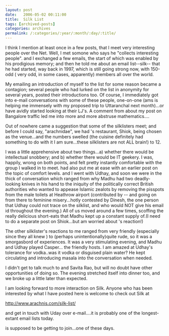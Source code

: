 ```yaml
---
layout: post
date:	2006-05-02 00:11:00
title:  Silk List
tags: [archived-posts]
categories: archives
permalink: /:categories/:year/:month/:day/:title/
---
```

I think I mention at least once in a few posts, that I meet very interesting people over the Net. Well, I met somone who says he "collects interesting people". <LJ user="udhay"> and I exchanged a few emails, the start of which was enabled by his prodigious memory; and then he told me about an email list--silk-- that he had started, way back in 1997, which is still going strong now, with 150-odd ( very odd, in some cases, apparently) members all over the world.

My emailing an introduction of myself to the list for some reason became a contagion; several people who had lurked on the list in anonymity for several years, posted their introductions too. Of course, I immediately got into e-mail conversations with some of these people, one-on-one (ams is helping me immensely with my proposed trip to Uttaranchal next month)...or have avidly started looking at their LJ's. A comment from <LJ user="jace"> about my post on Bangalore traffic led me into more and more abstruse mathematics....

Out of nowhere came a suggestion that some of the silklisters meet; and before I could say, "arachnidae", we had <LJ user="themadman">'s restaurant, Shiok, being chosen as the venue...and the numbers swelled (the cuisine definitely had something to do with it I am sure...these silklisters are not ALL brain!) to 12. 

I was a little apprehensive about two things...a) whether there would be intellectual snobbery; and b) whether there would be IT geekery. I was, happily, wrong on both points, and felt pretty instantly comfortable with the group I walked in to meet.  <LJ user="latelyontime"> had also put me at ease with an earlier post on the topic of comfort levels. <LJ user ="amoghavarsha"> and I went with Udhay, and soon we were in the thick of conversation which ranged from why Madhu had two deadly-looking knives in his hand to the iniquity of the politically correct British authorities who wanted to appease Islamic zealots by removing the pisspots from the male toilets at Heathrow airport (contributed by <LJ user="cybersurg">-- and going on from there to feminine misery...hotly contested by Dinesh, the one person that Udhay could not trace on the silklist, and who would NOT give his email id throughout the evening.) All of us moved around a few times, scoffing the really delicious short-eats that Madhu kept up a constant supply of.(I need to do a separate post on Shiok...but am worried about <LJ user="jace">'s reaction!)

 The other silklister's reactions to me ranged from very friendly (especially since they all knew <LJ user="shortindiangirl">) to (perhaps unintentionally)quite rude, so it was a smorgasbord of experiences. It was a very stimulating evening, and Madhu and Udhay played Casper... the friendly hosts. I am amazed at Udhay's tolerance for vodka..was it vodka or disguised plain water? He kept circulating and introducing masala into the conversation when needed.

I didn't get to talk much to <LJ user="jessyleen"> and Savita Rao, but will no doubt have other opportunities of doing so. The evening stretched itself into dinner too, and we broke up a little later than expected. 

I am looking forward to more interaction on Silk. Anyone who has been interested by what I have posted here is welcome to check out Silk at

http://www.arachnis.com/silk-list/ 

and get in touch with Uday over e-mail....it is probably one of the longest-extant email lists today.

<LJ user="mmk"> is supposed to be getting <LJ user="shortindiangirl"> to join...one of these days.
